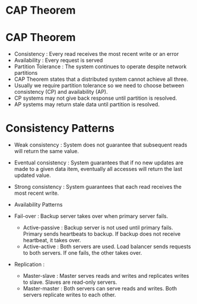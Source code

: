 CAP Theorem 
====================
# CAP Theorem
* Consistency : Every read receives the most recent write or an error
* Availability : Every request is served
* Partition Tolerance : The system continues to operate despite network partitions
* CAP Theorem states that a distributed system cannot achieve all three.
* Usually we require partition tolerance so we need to choose between consistency (CP) and availability (AP).
* CP systems may not give back response until partition is resolved. 
* AP systems may return stale data until partition is resolved.

# Consistency Patterns
* Weak consistency : System does not guarantee that subsequent reads will return the same value.
* Eventual consistency : System guarantees that if no new updates are made to a given data item, eventually all accesses will return the last updated value.
* Strong consistency : System guarantees that each read receives the most recent write.

* Availability Patterns
* Fail-over : Backup server takes over when primary server fails.
    * Active-passive : Backup server is not used until primary fails. Primary sends heartbeats to backup. If backup does not receive heartbeat, it takes over.
    * Active-active : Both servers are used. Load balancer sends requests to both servers. If one fails, the other takes over.
* Replication : 
    * Master-slave : Master serves reads and writes and replicates writes to slave. Slaves are read-only servers.
    * Master-master : Both servers can serve reads and writes. Both servers replicate writes to each other.
